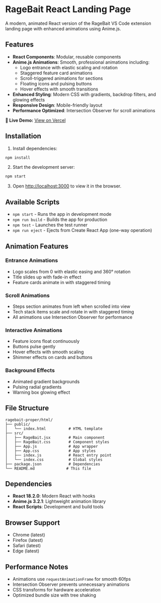 # RageBait React Landing Page

A modern, animated React version of the RageBait VS Code extension landing page with enhanced animations using Anime.js.

## Features

- **React Components**: Modular, reusable components
- **Anime.js Animations**: Smooth, professional animations including:
  - Logo entrance with elastic scaling and rotation
  - Staggered feature card animations
  - Scroll-triggered animations for sections
  - Floating icons and pulsing buttons
  - Hover effects with smooth transitions
- **Enhanced Styling**: Modern CSS with gradients, backdrop filters, and glowing effects
- **Responsive Design**: Mobile-friendly layout
- **Performance Optimized**: Intersection Observer for scroll animations

**🔗 Live Demo:** [View on Vercel](https://home-rage.vercel.app/)

## Installation

1. Install dependencies:
```bash
npm install
```

2. Start the development server:
```bash
npm start
```

3. Open [http://localhost:3000](http://localhost:3000) to view it in the browser.

## Available Scripts

- `npm start` - Runs the app in development mode
- `npm run build` - Builds the app for production
- `npm test` - Launches the test runner
- `npm run eject` - Ejects from Create React App (one-way operation)

## Animation Features

### Entrance Animations
- Logo scales from 0 with elastic easing and 360° rotation
- Title slides up with fade-in effect
- Feature cards animate in with staggered timing

### Scroll Animations
- Steps section animates from left when scrolled into view
- Tech stack items scale and rotate in with staggered timing
- All animations use Intersection Observer for performance

### Interactive Animations
- Feature icons float continuously
- Buttons pulse gently
- Hover effects with smooth scaling
- Shimmer effects on cards and buttons

### Background Effects
- Animated gradient backgrounds
- Pulsing radial gradients
- Warning box glowing effect

## File Structure

```
ragebait-proper/html/
├── public/
│   └── index.html          # HTML template
├── src/
│   ├── RageBait.jsx        # Main component
│   ├── RageBait.css        # Component styles
│   ├── App.js              # App wrapper
│   ├── App.css             # App styles
│   ├── index.js            # React entry point
│   └── index.css           # Global styles
├── package.json            # Dependencies
└── README.md              # This file
```

## Dependencies

- **React 18.2.0**: Modern React with hooks
- **Anime.js 3.2.1**: Lightweight animation library
- **React Scripts**: Development and build tools

## Browser Support

- Chrome (latest)
- Firefox (latest)
- Safari (latest)
- Edge (latest)

## Performance Notes

- Animations use `requestAnimationFrame` for smooth 60fps
- Intersection Observer prevents unnecessary animations
- CSS transforms for hardware acceleration
- Optimized bundle size with tree shaking
